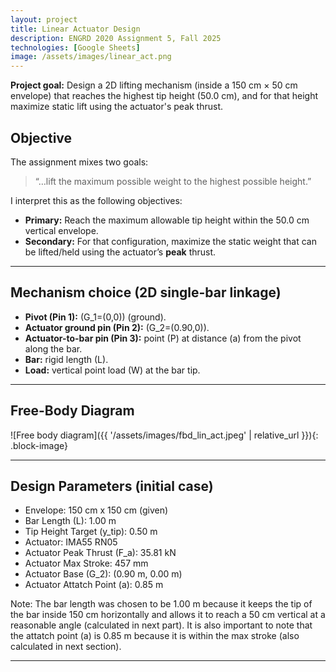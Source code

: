 ```yaml
---
layout: project
title: Linear Actuator Design
description: ENGRD 2020 Assignment 5, Fall 2025
technologies: [Google Sheets]
image: /assets/images/linear_act.png
---
```


 **Project goal:** 
 Design a 2D lifting mechanism (inside a 150 cm × 50 cm envelope) that reaches the highest tip height (50.0 cm), and for that height maximize static lift using the actuator's peak thrust.



## Objective
The assignment mixes two goals:

> “…lift the maximum possible weight to the highest possible height.”

I interpret this as the following objectives:

- **Primary:** Reach the maximum allowable tip height within the 50.0 cm vertical envelope.  
- **Secondary:** For that configuration, maximize the static weight that can be lifted/held using the actuator’s **peak** thrust.


---

## Mechanism choice (2D single-bar linkage)

- **Pivot (Pin 1):** \(G_1=(0,0)\) (ground).  
- **Actuator ground pin (Pin 2):** \(G_2=(0.90,0)\).  
- **Actuator-to-bar pin (Pin 3):** point \(P\) at distance \(a\) from the pivot along the bar.  
- **Bar:** rigid length \(L\).  
- **Load:** vertical point load \(W\) at the bar tip.

---

## Free-Body Diagram

![Free body diagram]({{ '/assets/images/fbd_lin_act.jpeg' | relative_url }}){: .block-image}


---


## Design Parameters (initial case)

- Envelope: 150 cm x 150 cm (given)
- Bar Length (L): 1.00 m
- Tip Height Target (y_tip): 0.50 m
- Actuator: IMA55 RN05
- Actuator Peak Thrust (F_a): 35.81 kN
- Actuator Max Stroke: 457 mm
- Actuator Base (G_2): (0.90 m, 0.00 m)
- Actuator Attatch Point (a): 0.85 m

Note: The bar length was chosen to be 1.00 m because it keeps the tip of the bar inside 150 cm horizontally and allows it to reach a 50 cm vertical at a reasonable angle (calculated in next part). It is also important to note that the attatch point (a) is 0.85 m because it is within the max stroke (also calculated in next section).


---